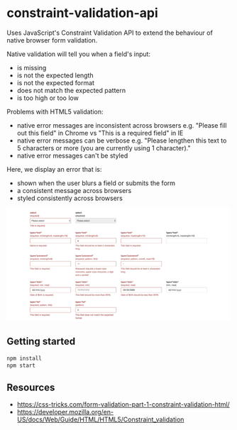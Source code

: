 # constraint-validation-api

Uses JavaScript's Constraint Validation API to extend the behaviour of native browser form validation.

Native validation will tell you when a field's input:

- is missing
- is not the expected length
- is not the expected format
- does not match the expected pattern
- is too high or too low

Problems with HTML5 validation:

- native error messages are inconsistent across browsers e.g. "Please fill out this field" in Chrome vs "This is a required field" in IE
- native error messages can be verbose e.g. "Please lengthen this text to 5 characters or more (you are currently using 1 character)."
- native error messages can't be styled

Here, we display an error that is:
- shown when the user blurs a field or submits the form
- a consistent message across browsers
- styled consistently across browsers

![screenshot of form errors](https://raw.githubusercontent.com/stevencgibson/constraint-validation-api/master/screen.jpg)

## Getting started

```
npm install
npm start
```


## Resources

- https://css-tricks.com/form-validation-part-1-constraint-validation-html/
- https://developer.mozilla.org/en-US/docs/Web/Guide/HTML/HTML5/Constraint_validation
